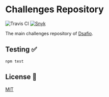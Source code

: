# Challenges Repository

![Travis CI](https://travis-ci.org/dsafio/challenges.svg?branch=master)
[![Snyk](https://snyk.io/test/github/dsafio/challenges/badge.svg)](https://snyk.io/test/github/dsafio/challenges)

The main challenges repository of [Dsafio](https://github.com/dsafio/dsafio).

## Testing ✅

```
npm test
```

## License 📄

[MIT](license)

